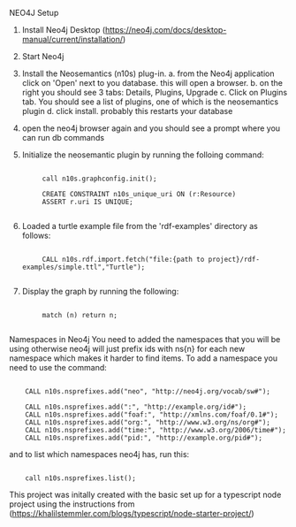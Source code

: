 NEO4J Setup

1. Install Neo4j Desktop (https://neo4j.com/docs/desktop-manual/current/installation/)
2. Start Neo4j
3. Install the Neosemantics (n10s) plug-in.
    a. from the Neo4j application click on 'Open' next to you database.  this will open a browser.
    b. on the right you should see 3 tabs: Details, Plugins, Upgrade
    c. Click on Plugins tab.  You should see a list of plugins, one of which is the neosemantics plugin
    d. click install.  probably this restarts your database
4. open the neo4j browser again and you should see a prompt where you can run db commands
5. Initialize the neosemantic plugin by running the folloing command:

    <code>
        call n10s.graphconfig.init();        
    </code>
    
    <code>
        CREATE CONSTRAINT n10s_unique_uri ON (r:Resource)
        ASSERT r.uri IS UNIQUE;
    </code>

6. Loaded a turtle example file from the 'rdf-examples' directory as follows:

    <code>
        CALL n10s.rdf.import.fetch("file:{path to project}/rdf-examples/simple.ttl","Turtle");
    </code>

7. Display the graph by running the following:
    
    <code>
        match (n) return n;
    </code>
    

Namespaces in Neo4j
You need to added the namespaces that you will be using otherwise neo4j will just prefix ids with ns{n} for each new namespace which makes it harder to find items.  To add a namespace you need to use the command:

<code>
    CALL n10s.nsprefixes.add("neo", "http://neo4j.org/vocab/sw#");
</code>

<code>
    CALL n10s.nsprefixes.add(":", "http://example.org/id#");
    CALL n10s.nsprefixes.add("foaf:", "http://xmlns.com/foaf/0.1#");
    CALL n10s.nsprefixes.add("org:", "http://www.w3.org/ns/org#");
    CALL n10s.nsprefixes.add("time:", "http://www.w3.org/2006/time#");
    CALL n10s.nsprefixes.add("pid:", "http://example.org/pid#");
</code>

and to list which namespaces neo4j has, run this:

<code>
    call n10s.nsprefixes.list();
</code>

This project was initally created with the basic set up for a typescript node project using 
the instructions from (https://khalilstemmler.com/blogs/typescript/node-starter-project/)

